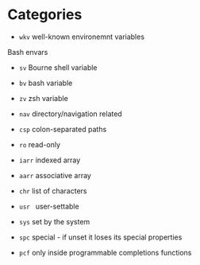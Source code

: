 # Categories

- `wkv`  well-known environemnt variables

Bash envars
- `sv`   Bourne shell variable
- `bv`   bash variable
- `zv`   zsh variable

- `nav`  directory/navigation related

- `csp`  colon-separated paths
- `ro`   read-only

- `iarr` indexed array
- `aarr` associative array
- `chr`  list of characters

- `usr ` user-settable
- `sys`  set by the system
- `spc`  special - if unset it loses its special properties
- `pcf`  only inside programmable completions functions
